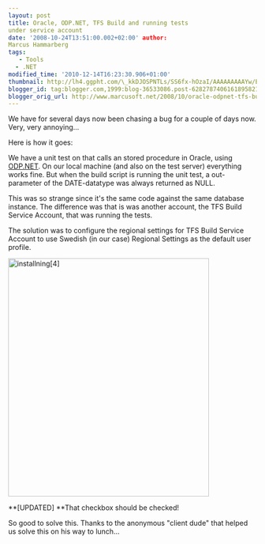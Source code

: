 ```yaml
---
layout: post
title: Oracle, ODP.NET, TFS Build and running tests
under service account
date: '2008-10-24T13:51:00.002+02:00' author:
Marcus Hammarberg
tags:
   - Tools
  - .NET
modified_time: '2010-12-14T16:23:30.906+01:00'
thumbnail: http://lh4.ggpht.com/\_kkDJOSPNTLs/SS6fx-hOzaI/AAAAAAAAAYw/EQ8PqS_WLSI/s72-c/installning%5B4%5D_thumb%5B5%5D.jpg?imgmax=800
blogger_id: tag:blogger.com,1999:blog-36533086.post-6282787406161895821
blogger_orig_url: http://www.marcusoft.net/2008/10/oracle-odpnet-tfs-build-and-running.html
---
```



We have for several days now been chasing a bug for a couple of days
now. Very, very annoying...

Here is how it goes:

We have a unit test on that calls an stored procedure in Oracle, using
<a
href="http://www.oracle.com/technology/tech/windows/odpnet/index.html"
target="_blank">ODP.NET</a>. On our local machine (and also on the test
server) everything works fine. But when the build script is running the
unit test, a out-parameter of the DATE-datatype was always returned as
NULL.

This was so strange since it's the same code against the same database
instance. The difference was that is was another account, the TFS Build
Service Account, that was running the tests.

The solution was to configure the regional settings for TFS Build
Service Account to use Swedish (in our case) Regional Settings as the
default user profile.

[<img
src="http://lh4.ggpht.com/_kkDJOSPNTLs/SS6fx-hOzaI/AAAAAAAAAYw/EQ8PqS_WLSI/installning%5B4%5D_thumb%5B5%5D.jpg?imgmax=800"
style="BORDER-RIGHT: 0px; BORDER-TOP: 0px; BORDER-LEFT: 0px; BORDER-BOTTOM: 0px"
data-border="0" width="407" height="482" alt="installning[4]" />](http://lh6.ggpht.com/_kkDJOSPNTLs/SS6fwh85vCI/AAAAAAAAAYs/IRDZStjoDQc/s1600-h/installning%5B4%5D%5B7%5D.jpg)

**\[UPDATED\]
**That checkbox should be checked!

So good to solve this. Thanks to the anonymous "client dude" that helped
us solve this on his way to lunch...
